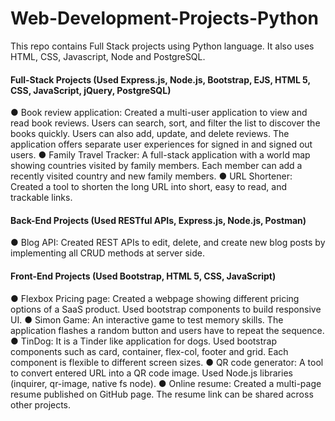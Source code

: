 # Web-Development-Projects-Python
This repo contains Full Stack projects using Python language. It also uses HTML, CSS, Javascript, Node and PostgreSQL.

#### Full-Stack Projects (Used Express.js, Node.js, Bootstrap, EJS, HTML 5, CSS, JavaScript, jQuery, PostgreSQL)
● Book review application: Created a multi-user application to view and read book reviews. Users can search, sort, and filter
the list to discover the books quickly. Users can also add, update, and delete reviews. The application offers separate user
experiences for signed in and signed out users.
● Family Travel Tracker: A full-stack application with a world map showing countries visited by family members. Each
member can add a recently visited country and new family members.
● URL Shortener: Created a tool to shorten the long URL into short, easy to read, and trackable links.
#### Back-End Projects (Used RESTful APIs, Express.js, Node.js, Postman)
● Blog API: Created REST APIs to edit, delete, and create new blog posts by implementing all CRUD methods at
server side.
#### Front-End Projects (Used Bootstrap, HTML 5, CSS, JavaScript)
● Flexbox Pricing page: Created a webpage showing different pricing options of a SaaS product. Used bootstrap components to
build responsive UI.
● Simon Game: An interactive game to test memory skills. The application flashes a random button and users have to
repeat the sequence.
● TinDog: It is a Tinder like application for dogs. Used bootstrap components such as card, container, flex-col, footer and grid.
Each component is flexible to different screen sizes.
● QR code generator: A tool to convert entered URL into a QR code image. Used Node.js libraries (inquirer, qr-image, native fs
node).
● Online resume: Created a multi-page resume published on GitHub page. The resume link can be shared across other projects.
